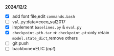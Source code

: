 **2024/12/2**
- [x] add font file,edit `commands.bash`
- [ ] `val.py`:data=coco_val2017
- [x] implement `baselines.py` & `eval.py`
- [x] `checkpoint.pth.tar` $\Rightarrow$ `checkpoint.pt`:only retain `model.state_dict`,remove others
- [ ] git push
- [ ] backbone=ELIC (*opt*)
